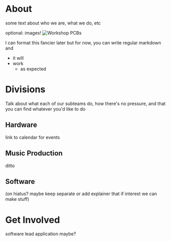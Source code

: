 # About

some text about who we are, what we do, etc

optional: images!
![Workshop PCBs](images/pcb_spread.jpg)

I can format this fancier later but for now, you can write regular markdown and 
- it will
- work
    - as expected


# Divisions
Talk about what each of our subteams do, how there's no pressure, and that you can find whatever you'd like to do

## Hardware
link to calendar for events

## Music Production
ditto

## Software
(on hiatus? maybe keep separate or add explainer that if interest we can make stuff)

# Get Involved
software lead application maybe?